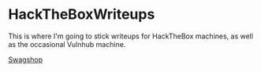 # HackTheBoxWriteups
This is where I'm going to stick writeups for HackTheBox machines, as well as the occasional Vulnhub machine.
<P><a href=https://github.com/yaboygmoney/HackTheBoxWriteups/wiki/Swagshop>Swagshop</a></P>
